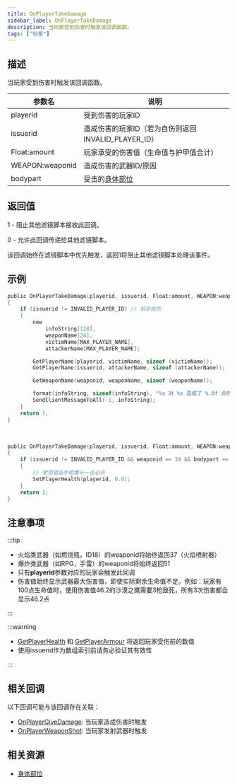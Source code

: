 ```yaml
---
title: OnPlayerTakeDamage
sidebar_label: OnPlayerTakeDamage
description: 当玩家受到伤害时触发该回调函数。
tags: ["玩家"]
---
```


## 描述

当玩家受到伤害时触发该回调函数。

| 参数名          | 说明                                                |
| --------------- | --------------------------------------------------- |
| playerid        | 受到伤害的玩家ID                                    |
| issuerid        | 造成伤害的玩家ID（若为自伤则返回INVALID_PLAYER_ID） |
| Float:amount    | 玩家承受的伤害值（生命值与护甲值合计）              |
| WEAPON:weaponid | 造成伤害的武器ID/原因                               |
| bodypart        | 受击的[身体部位](../resources/bodyparts)            |

## 返回值

1 - 阻止其他滤镜脚本接收此回调。

0 - 允许此回调传递给其他滤镜脚本。

该回调始终在滤镜脚本中优先触发，返回1将阻止其他滤镜脚本处理该事件。

## 示例

```c
public OnPlayerTakeDamage(playerid, issuerid, Float:amount, WEAPON:weaponid, bodypart)
{
    if (issuerid != INVALID_PLAYER_ID) // 若非自伤
    {
        new
            infoString[128],
            weaponName[24],
            victimName[MAX_PLAYER_NAME],
            attackerName[MAX_PLAYER_NAME];

        GetPlayerName(playerid, victimName, sizeof (victimName));
        GetPlayerName(issuerid, attackerName, sizeof (attackerName));

        GetWeaponName(weaponid, weaponName, sizeof (weaponName));

        format(infoString, sizeof(infoString), "%s 对 %s 造成了 %.0f 点伤害，武器：%s，部位：%d", attackerName, amount, victimName, weaponName, bodypart);
        SendClientMessageToAll(-1, infoString);
    }
    return 1;
}
```

<br />

```c
public OnPlayerTakeDamage(playerid, issuerid, Float:amount, WEAPON:weaponid, bodypart)
{
    if (issuerid != INVALID_PLAYER_ID && weaponid == 34 && bodypart == 9)
    {
        // 使用狙击步枪爆头一击必杀
        SetPlayerHealth(playerid, 0.0);
    }
    return 1;
}
```

## 注意事项

:::tip

- 火焰类武器（如燃烧瓶，ID18）的weaponid将始终返回37（火焰喷射器）
- 爆炸类武器（如RPG，手雷）的weaponid将始终返回51
- 只有**playerid**参数对应的玩家会触发此回调
- 伤害值始终显示武器最大伤害值，即使实际剩余生命值不足。例如：玩家有100点生命值时，使用伤害值46.2的沙漠之鹰需要3枪致死，所有3次伤害都会显示46.2点

:::

:::warning

- [GetPlayerHealth](../functions/GetPlayerHealth) 和 [GetPlayerArmour](../functions/GetPlayerArmour) 将返回玩家受伤前的数值
- 使用issuerid作为数组索引前请务必验证其有效性

:::

## 相关回调

以下回调可能与该回调存在关联：

- [OnPlayerGiveDamage](OnPlayerGiveDamage): 当玩家造成伤害时触发
- [OnPlayerWeaponShot](OnPlayerWeaponShot): 当玩家发射武器时触发

## 相关资源

- [身体部位](../resources/bodyparts)
